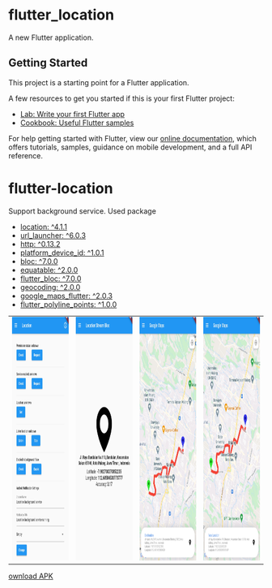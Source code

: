 # flutter_location

A new Flutter application.

## Getting Started

This project is a starting point for a Flutter application.

A few resources to get you started if this is your first Flutter project:

- [Lab: Write your first Flutter app](https://flutter.dev/docs/get-started/codelab)
- [Cookbook: Useful Flutter samples](https://flutter.dev/docs/cookbook)

For help getting started with Flutter, view our
[online documentation](https://flutter.dev/docs), which offers tutorials,
samples, guidance on mobile development, and a full API reference.
# flutter-location
Support background service.
Used package
- [location: ^4.1.1](https://pub.dev/packages/location)
- [url_launcher: ^6.0.3](https://pub.dev/packages/url_launcher)
- [http: ^0.13.2](https://pub.dev/packages/http)
- [platform_device_id: ^1.0.1](https://pub.dev/packages/platform_device_id)
- [bloc: ^7.0.0](https://pub.dev/packages/bloc)
- [equatable: ^2.0.0](https://pub.dev/packages/equatable)
- [flutter_bloc: ^7.0.0](https://pub.dev/packages/flutter_bloc)
- [geocoding: ^2.0.0](https://pub.dev/packages/geocoding)
- [google_maps_flutter: ^2.0.3](https://pub.dev/packages/google_maps_flutter)
- [flutter_polyline_points: ^1.0.0](https://pub.dev/packages/flutter_polyline_points)
<table>
   <tr>
    <td><img src="apk/Screenshot_1.jpg" width=270 height=480></td>
    <td><img src="apk/Screenshot_2.jpg" width=270 height=480></td>
    <td><img src="apk/Screenshot_3.jpg" width=270 height=480></td>
    <td><img src="apk/Screenshot_4.jpg" width=270 height=480></td>
  </tr>
 </table>
<a href="apk/app-release.apk">ownload APK</a>
